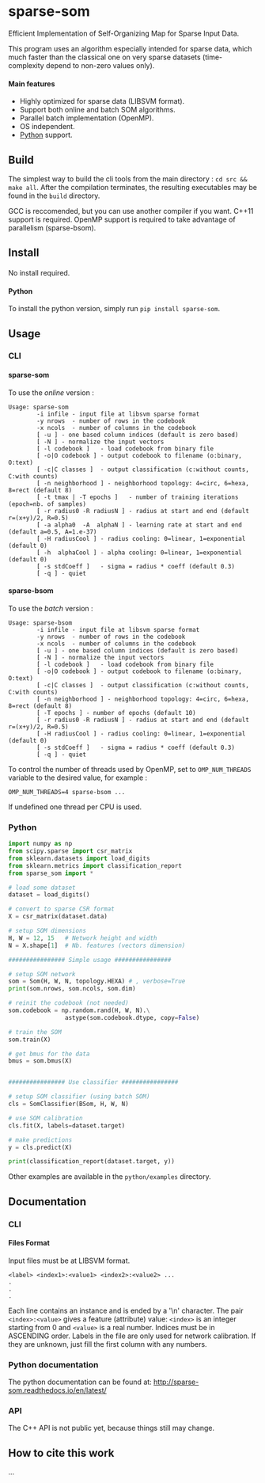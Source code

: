 # sparse-som

Efficient Implementation of Self-Organizing Map for Sparse Input Data.

This program uses an algorithm especially intended for sparse data, 
which much faster than the classical one on very sparse datasets
(time-complexity depend to non-zero values only).

#### Main features

- Highly optimized for sparse data (LIBSVM format).
- Support both online and batch SOM algorithms.
- Parallel batch implementation (OpenMP).
- OS independent.
- [Python](https://pypi.python.org/pypi?:action=display&name=sparse-som) support.

## Build

The simplest way to build the cli tools from the main directory : `cd src && make all`.
After the compilation terminates, the resulting executables may be found in the `build` directory.

GCC is reccomended, but you can use another compiler if you want. C++11 support is required.
OpenMP support is required to take advantage of parallelism (sparse-bsom).


## Install

####

No install required.

#### Python

To install the python version, simply run `pip install sparse-som`.


## Usage

### CLI

#### sparse-som

To use the *online* version :

```
Usage: sparse-som
        -i infile - input file at libsvm sparse format
        -y nrows  - number of rows in the codebook
        -x ncols  - number of columns in the codebook
        [ -u ] - one based column indices (default is zero based)
        [ -N ] - normalize the input vectors
        [ -l codebook ]   - load codebook from binary file
        [ -o|O codebook ] - output codebook to filename (o:binary, O:text)
        [ -c|C classes ]  - output classification (c:without counts, C:with counts)
        [ -n neighborhood ] - neighborhood topology: 4=circ, 6=hexa, 8=rect (default 8)
        [ -t tmax | -T epochs ]   - number of training iterations (epoch=nb. of samples)
        [ -r radius0 -R radiusN ] - radius at start and end (default r=(x+y)/2, R=0.5)
        [ -a alpha0  -A  alphaN ] - learning rate at start and end (default a=0.5, A=1.e-37)
        [ -H radiusCool ] - radius cooling: 0=linear, 1=exponential (default 0)
        [ -h  alphaCool ] - alpha cooling: 0=linear, 1=exponential (default 0)
        [ -s stdCoeff ]   - sigma = radius * coeff (default 0.3)
        [ -q ] - quiet
```

#### sparse-bsom

To use the *batch* version :

```
Usage: sparse-bsom
        -i infile - input file at libsvm sparse format
        -y nrows  - number of rows in the codebook
        -x ncols  - number of columns in the codebook
        [ -u ] - one based column indices (default is zero based)
        [ -N ] - normalize the input vectors
        [ -l codebook ]   - load codebook from binary file
        [ -o|O codebook ] - output codebook to filename (o:binary, O:text)
        [ -c|C classes ]  - output classification (c:without counts, C:with counts)
        [ -n neighborhood ] - neighborhood topology: 4=circ, 6=hexa, 8=rect (default 8)
        [ -T epochs ] - number of epochs (default 10)
        [ -r radius0 -R radiusN ] - radius at start and end (default r=(x+y)/2, R=0.5)
        [ -H radiusCool ] - radius cooling: 0=linear, 1=exponential (default 0)
        [ -s stdCoeff ]   - sigma = radius * coeff (default 0.3)
        [ -q ] - quiet
```

To control the number of threads used by OpenMP, set to `OMP_NUM_THREADS` variable to the desired value, for example :

```
OMP_NUM_THREADS=4 sparse-bsom ...
```

If undefined one thread per CPU is used.

### Python


```python
import numpy as np
from scipy.sparse import csr_matrix
from sklearn.datasets import load_digits
from sklearn.metrics import classification_report
from sparse_som import *

# load some dataset
dataset = load_digits()

# convert to sparse CSR format
X = csr_matrix(dataset.data)

# setup SOM dimensions
H, W = 12, 15   # Network height and width
N = X.shape[1]  # Nb. features (vectors dimension)

################ Simple usage ################

# setup SOM network
som = Som(H, W, N, topology.HEXA) # , verbose=True
print(som.nrows, som.ncols, som.dim)

# reinit the codebook (not needed)
som.codebook = np.random.rand(H, W, N).\
                astype(som.codebook.dtype, copy=False)

# train the SOM
som.train(X)

# get bmus for the data
bmus = som.bmus(X)


################ Use classifier ################

# setup SOM classifier (using batch SOM)
cls = SomClassifier(BSom, H, W, N)

# use SOM calibration
cls.fit(X, labels=dataset.target)

# make predictions
y = cls.predict(X)

print(classification_report(dataset.target, y))
```

Other examples are available in the `python/examples` directory.


## Documentation

### CLI

#### Files Format

Input files must be at LIBSVM format.

```
<label> <index1>:<value1> <index2>:<value2> ...
.
.
.
```

Each line contains an instance and is ended by a '\n' character. The pair `<index>:<value>` gives a feature (attribute) value: `<index>` is an integer starting from 0 and `<value>` is a real number. Indices must be in ASCENDING order. Labels in the file are only used for network calibration. If they are unknown, just fill the first column with any numbers.


### Python documentation

The python documentation can be found at: http://sparse-som.readthedocs.io/en/latest/


### API

The C++ API is not public yet, because things still may change.


## How to cite this work

...

